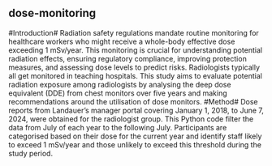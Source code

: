 ## dose-monitoring
#Introduction#
Radiation safety regulations mandate routine monitoring for healthcare workers who might receive a whole-body effective dose exceeding 1 mSv/year. This monitoring is crucial for understanding potential radiation effects, ensuring regulatory compliance, improving protection measures, and assessing dose levels to predict risks. Radiologists typically all get monitored in teaching hospitals. This study aims to evaluate potential radiation exposure among radiologists by analysing the deep dose equivalent (DDE) from chest monitors over five years and making recommendations around the utilisation of dose monitors.
#Method#
Dose reports from Landauer’s manager portal covering January 1, 2018, to June 7, 2024, were obtained for the radiologist group. 
This Python code filter the data from July of each year to the following July. Participants are categorised based on their dose for the current year and identify staff likely to exceed 1 mSv/year and those unlikely to exceed this threshold during the study period.
